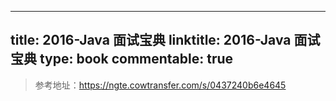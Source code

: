 
---
title: 2016-Java 面试宝典
linktitle: 2016-Java 面试宝典
type: book
commentable: true
---

> 参考地址：https://ngte.cowtransfer.com/s/0437240b6e4645

    